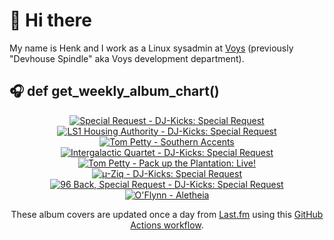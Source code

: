 # 👋 Hi there

My name is Henk and I work as a Linux sysadmin at <a href="https://www.voys.co/about/">Voys</a> (previously "Devhouse Spindle" aka Voys development department).

## 🎧 def get_weekly_album_chart()
<!-- lastfm -->
<p align="center"><a href="https://www.last.fm/music/Special+Request/DJ-Kicks:+Special+Request"><img src="https://lastfm.freetls.fastly.net/i/u/64s/bc0fe878fbe9779af63b5a2e6f1768b4.jpg" title="Special Request - DJ-Kicks: Special Request"></a> <a href="https://www.last.fm/music/LS1+Housing+Authority/DJ-Kicks:+Special+Request"><img src="https://lastfm.freetls.fastly.net/i/u/64s/32fb59192afa84700f52e1078f21ce77.jpg" title="LS1 Housing Authority - DJ-Kicks: Special Request"></a> <a href="https://www.last.fm/music/Tom+Petty/Southern+Accents"><img src="https://lastfm.freetls.fastly.net/i/u/64s/13430efea06246afc634661d277257a0.png" title="Tom Petty - Southern Accents"></a> <a href="https://www.last.fm/music/Intergalactic+Quartet/DJ-Kicks:+Special+Request"><img src="https://lastfm.freetls.fastly.net/i/u/64s/970eea7ea7cd932f8b56cd99dec486ef.jpg" title="Intergalactic Quartet - DJ-Kicks: Special Request"></a> <a href="https://www.last.fm/music/Tom+Petty/Pack+up+the+Plantation:+Live!"><img src="https://lastfm.freetls.fastly.net/i/u/64s/344d58812b8b4e69cef4b39d2fc2fafd.jpg" title="Tom Petty - Pack up the Plantation: Live!"></a> <a href="https://www.last.fm/music/%C2%B5-Ziq/DJ-Kicks:+Special+Request"><img src="https://lastfm.freetls.fastly.net/i/u/64s/afc77258465ffde1c8ec4e8d8dc32d1e.jpg" title="µ-Ziq - DJ-Kicks: Special Request"></a> <a href="https://www.last.fm/music/96+Back,+Special+Request/DJ-Kicks:+Special+Request"><img src="https://lastfm.freetls.fastly.net/i/u/64s/19f88b556277c10a3862ac44b640e7aa.jpg" title="96 Back, Special Request - DJ-Kicks: Special Request"></a> <a href="https://www.last.fm/music/O%27Flynn/Aletheia"><img src="https://lastfm.freetls.fastly.net/i/u/64s/cf32de1d6e0a24a76f083f6b37ea6a6e.jpg" title="O'Flynn - Aletheia"></a> </p>

<p align="center">These album covers are updated once a day from <a href="https://www.last.fm/user/hbokh">Last.fm</a> using this <a href="https://github.com/marketplace/actions/lastfm-to-markdown">GitHub Actions workflow</a>.</p>
